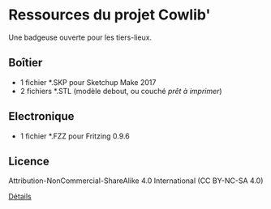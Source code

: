# Ressources du projet Cowlib'

Une badgeuse ouverte pour les tiers-lieux.

## Boîtier

- 1 fichier *.SKP pour Sketchup Make 2017
- 2 fichiers *.STL (modèle debout, ou couché _prêt à imprimer_)

## Electronique

- 1 fichier *.FZZ pour Fritzing 0.9.6

## Licence 

Attribution-NonCommercial-ShareAlike 4.0 International (CC BY-NC-SA 4.0) 

[Détails](https://creativecommons.org/licenses/by-nc-sa/4.0/)
